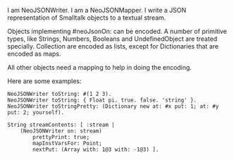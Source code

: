 I am NeoJSONWriter.
I am a NeoJSONMapper.
I write a JSON representation of Smalltalk objects to a textual stream.

Objects implementing #neoJsonOn: can be encoded.
A number of primitive types, like Strings, Numbers, Booleans and UndefinedObject are treated specially.
Collection are encoded as lists, except for Dictionaries that are encoded as maps.

All other objects need a mapping to help in doing the encoding.

Here are some examples:

	NeoJSONWriter toString: #(1 2 3).
	NeoJSONWriter toString: { Float pi. true. false. 'string' }.
	NeoJSONWriter toStringPretty: (Dictionary new at: #x put: 1; at: #y put: 2; yourself).
	
	String streamContents: [ :stream |
		(NeoJSONWriter on: stream)
			prettyPrint: true;
			mapInstVarsFor: Point;
			nextPut: (Array with: 1@3 with: -1@3) ].
	